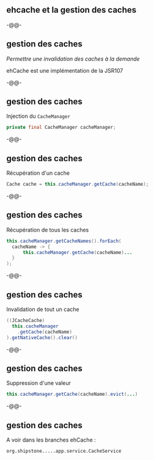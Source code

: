 ## ehcache et la gestion des caches

-@@-

## gestion des caches

*Permettre une invalidation des caches à la demande*

ehCache est une implémentation de la JSR107 <!-- .element class="fragment" -->

-@@-

## gestion des caches

Injection du `CacheManager`

```java
private final CacheManager cacheManager;
```

-@@-

## gestion des caches

Récupération d'un cache

```java
Cache cache = this.cacheManager.getCache(cacheName);
```

-@@-

## gestion des caches

Récupération de tous les caches

```java
this.cacheManager.getCacheNames().forEach(
  cacheName -> {
      this.cacheManager.getCache(cacheName)...
  }
);
```

-@@-

## gestion des caches

Invalidation de tout un cache

```java
((JCacheCache)
  this.cacheManager
    .getCache(cacheName)
).getNativeCache().clear()
```

-@@-

## gestion des caches

Suppression d'une valeur

```java
this.cacheManager.getCache(cacheName).evict(...)
```

-@@-

## gestion des caches

A voir dans les branches ehCache : 

```org.shipstone.....app.service.CacheService```
